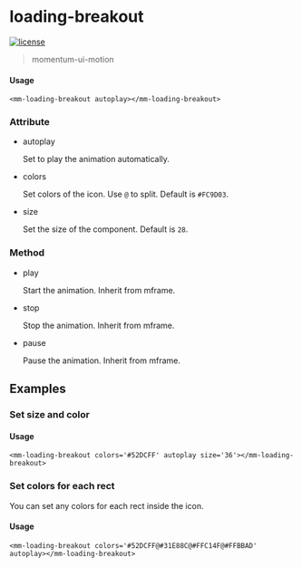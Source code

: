 <!-- 
---
date: 2020/5/27 11:00:10
---
-->
# loading-breakout

[![license](https://img.shields.io/github/license/momentum-design/momentum-ui.svg?color=blueviolet)](https://github.com/momentum-design/momentum-ui/blob/master/charts/LICENSE)

> momentum-ui-motion

#### Usage

<!--#html1#-->
```
<mm-loading-breakout autoplay></mm-loading-breakout>
```

### Attribute

+ autoplay

	Set to play the animation automatically.

+ colors

	Set colors of the icon. Use ```@``` to split. Default is ```#FC9D03```.

+ size

	Set the size of the component. Default is ```28```.

### Method

+ play

	Start the animation. Inherit from mframe.

+ stop

	Stop the animation. Inherit from mframe.

+ pause

	Pause the animation. Inherit from mframe.

## Examples

### Set size and color

#### Usage

<!--#html2#-->
```
<mm-loading-breakout colors='#52DCFF' autoplay size='36'></mm-loading-breakout>
```

### Set colors for each rect

You can set any colors for each rect inside the icon.

#### Usage

<!--#html3#-->
```
<mm-loading-breakout colors='#52DCFF@#31E88C@#FFC14F@#FFBBAD' autoplay></mm-loading-breakout>
```
